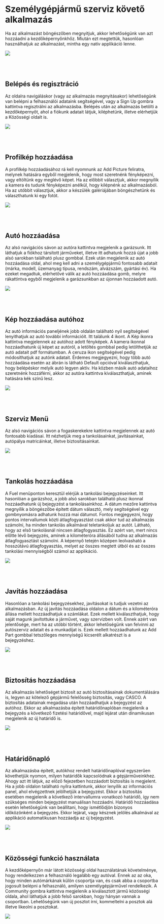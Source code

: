 # Személygépjármű szerviz követő alkalmazás

Ha az alkalmazást böngészőben megnyitjuk, akkor lehetőségünk van azt hozzáadni a kezdőképernyőnkhőz. Miután ezt megtettük, hasonlóan használhatjuk az alkalmazást, mintha egy natív applikáció lenne.

<img src="addToHome.png" style="margin-bottom: 50px;">

## Belépés és regisztráció

Az oldalra navigáláskor (vagy az alkalmazás megnyitásakor) lehetőségünk van
belépni a felhasználói adataink segítségével, vagy a Sign Up gombra kattintva
regisztrálni az alkalmazásba. Belépés után az alkalmazás betölti a kezdőképernyőt, ahol a fiókunk adatait látjuk, kiléphetünk, illetve elérhetjük a Közösségi oldalt is.

<img src="login.png" style="margin-bottom: 50px;">

## Profilkép hozzáadása

A profilkép hozzáadásához rá kell nyomnunk az Add Picture feliratra, melynek
hatására egyből megjelenik, hogy most szeretnénk fényképezni, vagy eltöltünk egy meglévő képet. Ha az előbbit választjuk, akkor megnyílik a kamera és tudunk fényképezni anélkül, hogy kilépnénk az alkalmazásból. Ha az utóbbit választjuk, akkor a készülék galériájában böngészhetünk és választhatunk ki egy fotót.

<img src="addprofile.png" style="margin-bottom: 50px;">

## Autó hozzáadása

Az alsó navigációs sávon az autóra kattintva megjelenik a garázsunk. Itt
láthatjuk a fiókhoz társított járműveket, illetve itt adhatunk hozzá újat a jobb alsó sarokban található plusz gombbal. Ezek után megjelenik az autó hozzáadása oldal, ahol meg kell adni a személygépjármű fontosabb adatait (márka, modell, üzemanyag típusa, rendszám, alvázszám, gyártási év). Ha ezeket megadtuk, elérhetővé válik az autó hozzáadása gomb, melyre rákattintva egyből megjelenik a garázsunkban az újonnan hozzáadott autó.

<img src="addcar.png" style="margin-bottom: 50px;">

## Kép hozzáadása autóhoz

Az autó információs paneljének jobb oldalán található nyíl segítségével
lenyithatjuk az autó további információit. Itt találunk 4 ikont. A Kép ikonra kattintva megjelennek az autóhoz adott fényképek. A kamera ikonnal hozzáadhatunk új képet az autóról, a letöltés gombbal pedig letölthetjük az autó adatait pdf formátumban. A ceruza ikon segítségével pedig módosíthatjuk az autónk adatait.
Érdemes megjegyezni, hogy több autó hozzáadása esetén az ábrán is látható
Default opcióval kiválaszthatjuk, hogy belépéskor melyik autó legyen aktív. Ha közben másik autó adataihoz szeretnénk hozzáférni, akkor az autóra kattintva kiválaszthatjuk, aminek hatására kék színű lesz.

<img src="addcarpic.png" style="margin-bottom: 50px;">

## Szerviz Menü

Az alsó navigációs sávon a fogaskerekekre kattintva megjelennek az autó
fontosabb kiadásai. Itt nézhetjük meg a tankolásainkat, javításainkat, autópálya matricáinkat, illetve biztosításainkat.

<img src="fuel.png" style="margin-bottom: 50px;">

## Tankolás hozzáadása

A Fuel menüponton keresztül elérjük a tankolási bejegyzéseinket. Itt hasonlóan a garázshoz, a jobb alsó sarokban található plusz ikonnal hozzáadhatunk új bejegyzést a tankolásainkhoz.
A dátum mezőre kattintva megnyílik a böngészőbe épített dátum választó, mely
segítségével egy gombnyomásra adhatunk hozzá mai dátumot. Fontos megjegyezni,
hogy pontos intervallumok közti átlagfogyasztást csak akkor tud az alkalmazás
számolni, ha minden tankolás alkalmával teletankoljuk az autót.
Látható, hogy az első tankolásnál nincsen átlagfogyasztás. Ez azért van, mert
nincs előtte lévő bejegyzés, aminek a kilométeróra állásából tudna az alkalmazás átlagfogyasztást számolni. A képernyő tetején középen leolvasható a hosszútávú átlagfogyasztás, melyet az összes megtett útból és az összes tankolási mennyiségből számol az applikáció.

<img src="addfuel.png" style="margin-bottom: 50px;">

## Javítás hozzáadása

Hasonlóan a tankolási bejegyzésekhez, javításokat is tudjuk vezetni az
alkalmazásban.
Az új javítás hozzáadása oldalon a dátum és a kilométeróra állása mellett
hozzáadhatjuk a számlákat. Ezek mellett kiválaszthatjuk, hogy saját magunk javítottuke a járművet, vagy szervizben volt. Ennek azért van jelentősége, mert ha az utóbbi történt, akkor lehetőségünk van felvinni az autószerviz adatait és a munkadíjat is. Ezek mellett hozzáadhatunk az Add Part gombbal tetszőleges mennyiségű kicserélt alkatrészt is a bejegyzéshez.

<img src="addrepair.png" style="margin-bottom: 50px;">

##  Biztosítás hozzáadása

Az alkalmazás lehetőséget biztosít az autó biztosításainak dokumentálására is, legyen az kötelező gépjármű felelősség biztosítás, vagy CASCO. A biztosítás adatainak megadása után hozzáadhatjuk a bejegyzést az autóhoz. Ekkor az alkalmazásba épített határidőnaplóban megjelenik a bejegyzés a következő fizetési határidővel, majd lejárat után dinamikusan megjelenik az új határidő is.

<img src="addinsurance.png" style="margin-bottom: 50px;">

## Határidőnapló

Az alkalmazásba épített, autókhoz rendelt határidőnaplóval egyszerűen
követhetjük nyomon, milyen határidők kapcsolódnak a gépjárműveinkhez. Ahogy azt itt látjuk, az előző fejezetben hozzáadott biztosítás is megjelent. Ha a jobb oldalon található nyílra kattintunk, akkor lenyílik az információs panel, ahol elvégzettnek jelölhetjük a bejegyzést. Ekkor a biztosítás esetében megjelenik a következő intervallumra vonatkozó határidő, így nem szükséges minden bejegyzést manuálisan hozzáadni.
Határidő hozzáadása esetén lehetőségünk van beállítani, hogy ismétlődjön
bizonyos időközönként a bejegyzés. Ekkor lejárat, vagy késznek jelölés alkalmával az applikáció automatikusan hozzáadja az új bejegyzést.

<img src="adddeadline.png" style="margin-bottom: 50px;">

## Közösségi funkció használata

A kezdőképernyőn már látott közösségi oldal használatának követelménye, hogy
rendelkezzen a felhasználó legalább egy autóval. Ennek az az oka, hogy minden
autómárkának külön csoportja van, és csak abba a csoportba jogosult belépni a
felhasználó, amilyen személygépjárművel rendelkezik.
A Community gombra kattintva megjelenik a kiválasztott jármű közösségi
oldala, ahol láthatjuk a jobb felső sarokban, hogy hányan vannak a csoportban. Lehetőségünk van új posztot írni, kommeltelni a posztok alá illetve likeolni a posztokat.

<img src="community.png" style="margin-bottom: 50px;">
